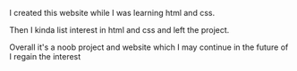 I created this website while I was learning html and css.



Then I kinda list interest in html and css and left the project.



Overall it's a noob project and website which I may continue in the future of I regain the interest 
